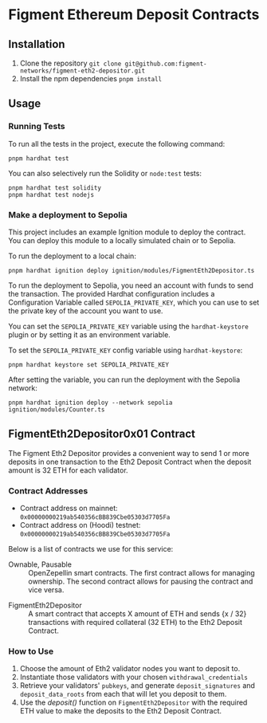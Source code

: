 # Figment Ethereum Deposit Contracts

## Installation

1. Clone the repository `git clone git@github.com:figment-networks/figment-eth2-depositor.git`
2. Install the npm dependencies `pnpm install`


## Usage

### Running Tests

To run all the tests in the project, execute the following command:

```shell
pnpm hardhat test
```

You can also selectively run the Solidity or `node:test` tests:

```shell
pnpm hardhat test solidity
pnpm hardhat test nodejs
```

### Make a deployment to Sepolia

This project includes an example Ignition module to deploy the contract. You can deploy this module to a locally simulated chain or to Sepolia.

To run the deployment to a local chain:

```shell
pnpm hardhat ignition deploy ignition/modules/FigmentEth2Depositor.ts
```

To run the deployment to Sepolia, you need an account with funds to send the transaction. The provided Hardhat configuration includes a Configuration Variable called `SEPOLIA_PRIVATE_KEY`, which you can use to set the private key of the account you want to use.

You can set the `SEPOLIA_PRIVATE_KEY` variable using the `hardhat-keystore` plugin or by setting it as an environment variable.

To set the `SEPOLIA_PRIVATE_KEY` config variable using `hardhat-keystore`:

```shell
pnpm hardhat keystore set SEPOLIA_PRIVATE_KEY
```

After setting the variable, you can run the deployment with the Sepolia network:

```shell
pnpm hardhat ignition deploy --network sepolia ignition/modules/Counter.ts
```


## FigmentEth2Depositor0x01 Contract

The Figment Eth2 Depositor provides a convenient way to send 1 or more deposits in one transaction to the Eth2 Deposit Contract when the deposit amount is 32 ETH for each validator.

### Contract Addresses

- Contract address on mainnet: `0x00000000219ab540356cBB839Cbe05303d7705Fa`
- Contract address on (Hoodi) testnet: `0x00000000219ab540356cBB839Cbe05303d7705Fa`

Below is a list of contracts we use for this service:

<dl>
  <dt>Ownable, Pausable</dt>
  <dd>OpenZepellin smart contracts. The first contract allows for managing ownership. The second contract allows for pausing the contract and vice versa.</dd>
</dl>

<dl>
  <dt>FigmentEth2Depositor</dt>
  <dd>A smart contract that accepts X amount of ETH and sends {x / 32} transactions with required collateral (32 ETH) to the Eth2 Deposit Contract.</dd>
</dl>

### How to Use

1. Choose the amount of Eth2 validator nodes you want to deposit to.
2. Instantiate those validators with your chosen `withdrawal_credentials`
3. Retrieve your validators' `pubkeys`, and generate `deposit_signatures` and `deposit_data_roots` from each that will let you deposit to them.
4. Use the _deposit()_ function on `FigmentEth2Depositor` with the required ETH value to make the deposits to the Eth2 Deposit Contract.
